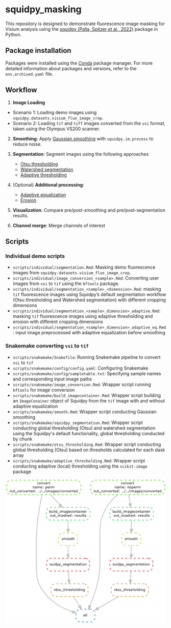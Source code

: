 # squidpy_masking

This repository is designed to demonstrate fluorescence image masking
for Visium analysis using the 
[squidpy (Palla, Spitzer et al., 2022)](https://www.nature.com/articles/s41592-021-01358-2) 
package in Python.

## Package installation

Packages were installed using the [Conda](https://docs.conda.io/en/latest/) package manager.
For more detailed information about packages and versions, refer to 
the `env.archived.yaml` file.

## Workflow

1. **Image Loading**

- Scenario 1: Loading demo images using `squidpy.datasets.visium_fluo_image_crop`.
- Scenario 2: Loading `tif` and `tiff` images converted from the `vsi` format, 
taken using the Olympus VS200 scanner.

2. **Smoothing**: Apply [Gaussian smoothing](https://en.wikipedia.org/wiki/Gaussian_blur) 
with `squidpy.im.process` to reduce noise.  

3. **Segmentation**: Segment images using the following approaches
   - [Otsu thresholding](https://en.wikipedia.org/wiki/Otsu's_method)
   - [Watershed segmentation](https://en.wikipedia.org/wiki/Watershed_(image_processing))
   - [Adaptive thresholding](https://scikit-image.org/docs/0.25.x/auto_examples/applications/plot_thresholding_guide.html#local-thresholding)

4. (Optional) **Additional processing**:
   - [Adaptive equalization](https://en.wikipedia.org/wiki/Adaptive_histogram_equalization)
   - [Erosion](https://en.wikipedia.org/wiki/Erosion_(morphology))

5. **Visualization**: Compare pre/post-smoothing and pre/post-segmentation results.  

6. **Channel merge**: Merge channels of interest


## Scripts

### Individual demo scripts

- `scripts/individual/segmentation.Rmd`: Masking demo fluorescence images from 
`squidpy.datasets.visium_fluo_image_crop`.
- `scripts/individual/image_conversion_<sample>.Rmd`: Converting user images from `vsi` to `tif` 
using the `bftools` package.
- `scripts/individual/segmentation_<sample>_<dimension>.Rmd`: masking `tif` fluorescence images 
using Squidpy’s default segmentation workflow (Otsu thresholding and Watershed 
segmentation) with different cropping dimensions
- `scripts/individual/segmentation_<sample>_dimension>_adaptive.Rmd`: masking `tif` fluorescence
images using adaptive thresholding and erosion with different cropping dimensions
- `scripts/individual/segmentation_<sample>_dimension>_adaptive_eq.Rmd`: input image 
preprocessed with adaptive equalization before smoothing

### Snakemake converting `vsi` to `tif`

- `scripts/snakemake/Snakefile`: Running Snakemake pipeline to convert `vsi` to `tif`
- `scripts/snakemake/config/config.yaml`: Configuring Snakemake
- `scripts/snakemake/config/sampletable.txt`: 
Specifying sample names and corresponding input image paths
- `scripts/snakemake/image_conversion.Rmd`: 
Wrapper script running `bftools` for image conversion
- `scripts/snakemake/build_imagecontainer.Rmd`: 
Wrapper script building an `ImageConainer` object of Squidpy from the `tif` image
with and without adaptive equalization
- `scripts/snakemake/smooth.Rmd`: Wrapper script conducting Gaussian smoothing
- `scripts/snakemake/squidpy_segmentation.Rmd`: Wrapper script conducting global 
thresholding (Otsu) and watershed segmentation using the Squidpy's default 
functionality, global thresholding conducted by chunk
- `scripts/snakemake/otsu_thresholding.Rmd`: Wrapper script conducting global 
thresholding (Otsu) based on thresholds calculated for each dask array
- `scripts/snakemake/adaptive_thresholding.Rmd`: Wrapper script conducting 
adaptive (local) thresholding using the `scikit-image` package


![Workflow](scripts/snakemake/config/dag.png)
